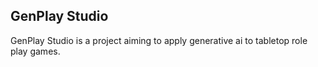 ## GenPlay Studio

GenPlay Studio is a project aiming to apply generative ai to tabletop role play games.
